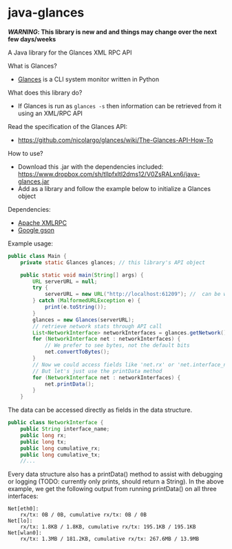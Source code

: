 java-glances
============

<b><i>WARNING</i>: This library is new and and things may change over the next few days/weeks</b>

A Java library for the Glances XML RPC API<br>

What is Glances?
- [Glances](https://github.com/nicolargo/glances.git) is a CLI system monitor written in Python

What does this library do?
- If Glances is run as ```glances -s``` then information can be retrieved from it using an XML/RPC API

Read the specification of the Glances API:
- https://github.com/nicolargo/glances/wiki/The-Glances-API-How-To

How to use?
- Download this .jar with the dependencies included: https://www.dropbox.com/sh/tllpfxltl2dms12/V0ZsRALxn6/java-glances.jar
- Add as a library and follow the example below to initialize a Glances object
 
Dependencies:
- [Apache XMLRPC](http://ws.apache.org/xmlrpc/)
- [Google gson](https://code.google.com/p/google-gson/)

Example usage:
```java
public class Main {
    private static Glances glances; // this library's API object

    public static void main(String[] args) {
        URL serverURL = null;
        try {
            serverURL = new URL("http://localhost:61209"); //  can be with or without trailing '/RPC2'
        } catch (MalformedURLException e) {
            print(e.toString());
        }
        glances = new Glances(serverURL);
        // retrieve network stats through API call
        List<NetworkInterface> networkInterfaces = glances.getNetwork();
        for (NetworkInterface net : networkInterfaces) {
            // We prefer to see bytes, not the default bits
            net.convertToBytes();
        }
        // Now we could access fields like 'net.rx' or 'net.interface_name'
        // But let's just use the printData method
        for (NetworkInterface net : networkInterfaces) {
            net.printData();
        }
    }
```
The data can be accessed directly as fields in the data structure.
```java
public class NetworkInterface {
    public String interface_name;
    public long rx;
    public long tx;
    public long cumulative_rx;
    public long cumulative_tx;
    //...
```
Every data structure also has a printData() method to assist with debugging or logging
(TODO: currently only prints, should return a String).
In the above example, we get the following output from running printData() on all three interfaces:
```
Net[eth0]:
	rx/tx: 0B / 0B, cumulative rx/tx: 0B / 0B
Net[lo]:
	rx/tx: 1.8KB / 1.8KB, cumulative rx/tx: 195.1KB / 195.1KB
Net[wlan0]:
	rx/tx: 1.3MB / 181.2KB, cumulative rx/tx: 267.6MB / 13.9MB
```	
